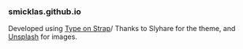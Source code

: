 ### smicklas.github.io

Developed using [Type on Strap](https://github.com/sylhare/Type-on-Strap)/ Thanks to Slyhare for the theme, and [Unsplash](https://unsplash.com/) for images.
